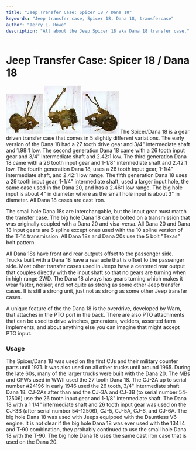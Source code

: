 ```yaml
---
title: "Jeep Transfer Case: Spicer 18 / Dana 18"
keywords: "Jeep transfer case, Spicer 18, Dana 18, transfercase"
author: "Terry L. Howe"
description: "All about the Jeep Spicer 18 aka Dana 18 transfer case."
---
```

# Jeep Transfer Case: Spicer 18 / Dana 18
[![D18 front](/xfer/d18f_.jpg)](/xfer/d18f.jpg)
[![D18 back](/xfer/d18s_.jpg)](/xfer/d18s.jpg)
[![D18 back](/xfer/d18b_.jpg)](/xfer/d18b.jpg)
The Spicer/Dana 18 is a gear driven transfer case that comes in 5
slightly different variations.
The early version of the Dana 18
had a 27 tooth drive gear and 3/4" intermediate shaft and 1.98:1
low.
The second generation Dana 18 came with a 26 tooth input
gear and 3/4" intermediate shaft and 2.42:1 low.
The third generation Dana 18 came with a 26 tooth input
gear and 1-1/8" intermediate shaft and 2.42:1 low.
The fourth
generation Dana 18, uses a 26 tooth input gear, 1-1/4" intermediate
shaft, and 2.42:1 low range.
The fifth generation Dana 18 uses a
29 tooth input gear, 1-1/4" intermediate shaft, used a larger input
hole, the same case used in the Dana 20, and has a 2.46:1 low range.
The big hole input is about 4" in diameter where as the small hole
input is about 3" in diameter.
All Dana 18 cases are cast iron.

The small hole Dana 18s are interchangable, but the input gear
must match the transfer case.
The big hole Dana 18 can be bolted
on a transmission that was originally coupled with a Dana 20
and visa-versa.
All Dana 20 and Dana 18 input gears are 6 spline
except ones used with the 10 spline version of the
T-14 transmission.
All Dana 18s and Dana 20s use the 5 bolt "Texas" bolt pattern.

All Dana 18s have front and rear outputs offset to the passenger side.
Trucks built with a Dana 18 have a rear axle that is offset to the
passenger side.
Most other transfer cases used in Jeeps have a
centered rear output that couples directly with the input shaft so
that no gears are turning when in high range 2WD.
The Dana 18 always
has gears turning which makes it wear faster, noisier, and not quite
as strong as some other Jeep transfer cases.
It is still a strong unit,
just not as strong as some other Jeep transfer cases.

A unique feature of the the Dana 18 is the
overdrive,
developed by Warn, that attaches in the PTO port in the back.
There
are also PTO attachments
that can be used to drive winches,
generators, welders, assorted farm implements, and about anything else
you can imagine that might accept PTO input.

### Usage
The Spicer/Dana 18 was used on the first CJs and their military counter
parts until 1971.
It was also used on all other trucks until
around 1965.
During the late 60s, many of the larger trucks
were built with the Dana 20.
The MBs and GPWs used in WWII
used the 27 tooth Dana 18.
The CJ-2A up to serial number #24196
in early 1946 used the 26 tooth, 3/4" intermediate shaft Dana 18.
CJ-2As after than and the CJ-3A and
CJ-3B (to serial number 54-12506) use the 26 tooth input gear
and 1-1/8" intermediate shaft.
The Dana 18 with a 1 1/4"
intermediate shaft and 26 tooth input gear was used on
the CJ-3B (after serial number 54-12506), CJ-5, CJ-5A, CJ-6, and
CJ-6A.
The big hole Dana 18 was used with Jeeps equipped with
the Dauntless V6 engine.
It is not clear if the big hole Dana 18
was ever used with the 134 I4 and T-90 combination, they probably
continued to use the small hole Dana 18 with the T-90.
The big hole
Dana 18 uses the same cast iron case that is used on the Dana 20.
